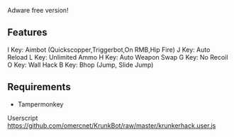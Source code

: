 Adware free version!

## Features
I Key: Aimbot (Quickscopper,Triggerbot,On RMB,Hip Fire)
J Key: Auto Reload
L Key: Unlimited Ammo
H Key: Auto Weapon Swap
G Key: No Recoil
O Key: Wall Hack
B Key: Bhop (Jump, Slide Jump)

## Requirements
* Tampermonkey

Userscript https://github.com/omercnet/KrunkBot/raw/master/krunkerhack.user.js
